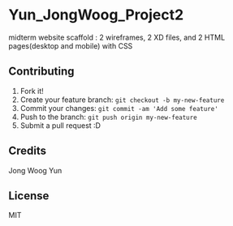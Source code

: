 # Yun_JongWoog_Project2

midterm website scaffold : 2 wireframes, 2 XD files, and 2 HTML pages(desktop and mobile) with CSS

## Contributing

1. Fork it!
2. Create your feature branch: `git checkout -b my-new-feature`
3. Commit your changes: `git commit -am 'Add some feature'`
4. Push to the branch: `git push origin my-new-feature`
5. Submit a pull request :D

## Credits

Jong Woog Yun

## License

MIT